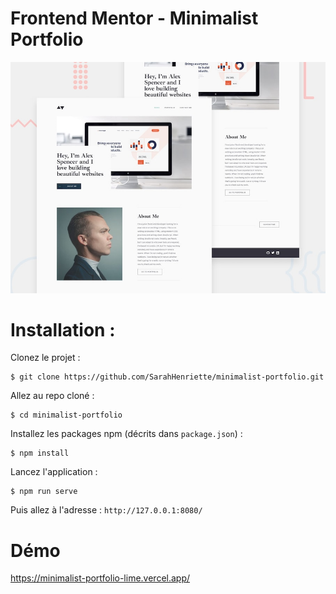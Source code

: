 # Frontend Mentor - Minimalist Portfolio

![Design preview for the Minimalist Portfolio coding challenge](./preview.jpg)

# Installation : 
Clonez le projet :
```
$ git clone https://github.com/SarahHenriette/minimalist-portfolio.git
```

Allez au repo cloné :
```
$ cd minimalist-portfolio
```

Installez les packages npm (décrits dans `package.json`) :
```
$ npm install
```

Lancez l'application :
```
$ npm run serve
```

Puis allez à l'adresse : `http://127.0.0.1:8080/`

# Démo 
https://minimalist-portfolio-lime.vercel.app/